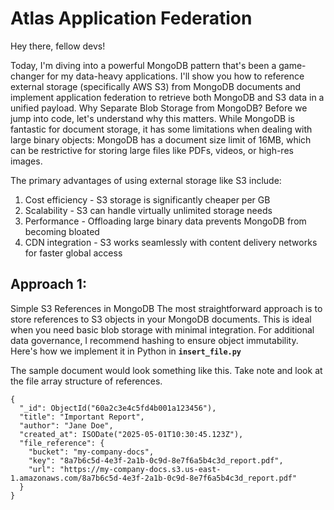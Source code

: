 # Atlas Application Federation

Hey there, fellow devs! 

Today, I'm diving into a powerful MongoDB pattern that's been a game-changer for my data-heavy applications. I'll show you how to reference external storage (specifically AWS S3) from MongoDB documents and implement application federation to retrieve both MongoDB and S3 data in a unified payload.
Why Separate Blob Storage from MongoDB?
Before we jump into code, let's understand why this matters. While MongoDB is fantastic for document storage, it has some limitations when dealing with large binary objects:
MongoDB has a document size limit of 16MB, which can be restrictive for storing large files like PDFs, videos, or high-res images.

The primary advantages of using external storage like S3 include:  

1. Cost efficiency - S3 storage is significantly cheaper per GB  
2. Scalability - S3 can handle virtually unlimited storage needs  
3. Performance - Offloading large binary data prevents MongoDB from becoming bloated  
4. CDN integration - S3 works seamlessly with content delivery networks for faster global access  

## Approach 1:  
Simple S3 References in MongoDB
The most straightforward approach is to store references to S3 objects in your MongoDB documents. This is ideal when you need basic blob storage with minimal integration. For additional data governance, I recommend hashing to ensure object immutability.
Here's how we implement it in Python in **`insert_file.py`**

The sample document would look something like this. Take note and look at the file array structure of references. 
```
{
  "_id": ObjectId("60a2c3e4c5fd4b001a123456"),
  "title": "Important Report",
  "author": "Jane Doe",
  "created_at": ISODate("2025-05-01T10:30:45.123Z"),
  "file_reference": {
    "bucket": "my-company-docs",
    "key": "8a7b6c5d-4e3f-2a1b-0c9d-8e7f6a5b4c3d_report.pdf",
    "url": "https://my-company-docs.s3.us-east-1.amazonaws.com/8a7b6c5d-4e3f-2a1b-0c9d-8e7f6a5b4c3d_report.pdf"
  }
}
``` 
